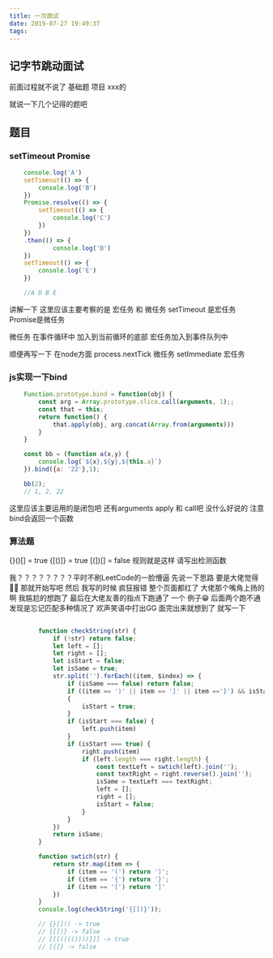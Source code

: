 ```yaml
---
title: 一次面试
date: 2019-07-27 19:49:37
tags:
---
```



## 记字节跳动面试

前面过程就不说了 基础题 项目 xxx的

就说一下几个记得的题吧

## 题目

### setTimeout Promise

```javascript
    console.log('A')
    setTimeout(() => {
        console.log('B')
    })
    Promise.resolve(() => {
        setTimeout(() => {
            console.log('C')
        })
    })
    .then(() => {
            console.log('D')
    })
    setTimeout(() => {
        console.log('E')
    })

    //A D B E
```
讲解一下
这里应该主要考察的是 宏任务 和 微任务
setTimeout 是宏任务
Promise是微任务

微任务 在事件循环中 加入到当前循环的底部
宏任务加入到事件队列中

顺便再写一下 在node方面
process.nextTick 微任务
setImmediate 宏任务

### js实现一下bind

```javascript
    Function.prototype.bind = function(obj) {
        const arg = Array.prototype.slice.call(arguments, 1);;
        const that = this;
        return function() {
            that.apply(obj, arg.concat(Array.from(arguments)))
        }
    }

    const bb = (function a(x,y) {
        console.log(`${x},${y},${this.a}`)
    }).bind({a: '22'},1);

    bb(2);
    // 1, 2, 22
```
这里应该主要运用的是闭包吧 还有arguments apply 和 call吧
没什么好说的 注意bind会返回一个函数

### 算法题

{}()[] = true
{[()]} = true
[(])[] = false
规则就是这样 请写出检测函数

我？？？？？？？？平时不刷LeetCode的一脸懵逼 
先说一下思路 要是大佬觉得🙆‍♂️ 那就开始写吧
然后 我写的时候 疯狂报错 整个页面都红了 大佬那个嘴角上扬的啊 我尴尬的想跑了
最后在大佬友善的指点下跑通了 一个 例子😁 后面两个跑不通 
发现是忘记匹配多种情况了 欢声笑语中打出GG
面完出来就想到了 就写一下 

```javascript
    
        function checkString(str) {
            if (!str) return false;
            let left = [];
            let right = [];    
            let isStart = false;
            let isSame = true;
            str.split('').forEach((item, $index) => {
                if (isSame === false) return false;
                if ((item == ')' || item == ']' || item =='}') && isStart === false)
                {
                    isStart = true;
                }
                if (isStart === false) {
                    left.push(item)
                } 
                if (isStart === true) {
                    right.push(item)
                    if (left.length === right.length) {
                        const textLeft = swtich(left).join('');
                        const textRight = right.reverse().join('');
                        isSame = textLeft === textRight;
                        left = [];
                        right = [];
                        isStart = false;
                    }
                }
            })
            return isSame;
        }

        function swtich(str) {
            return str.map(item => {
                if (item == '(') return ')';
                if (item == '{') return '}';
                if (item == '[') return ']'
            })
        }
        console.log(checkString('{[])}'));

        // {}[]() -> true
        // {[])} -> false
        // [[[(((())))]]] -> true
        // [{]} -> false    
```